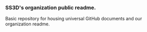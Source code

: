 ### SS3D's organization public readme.

Basic repository for housing universal GitHub documents and our organization readme.
